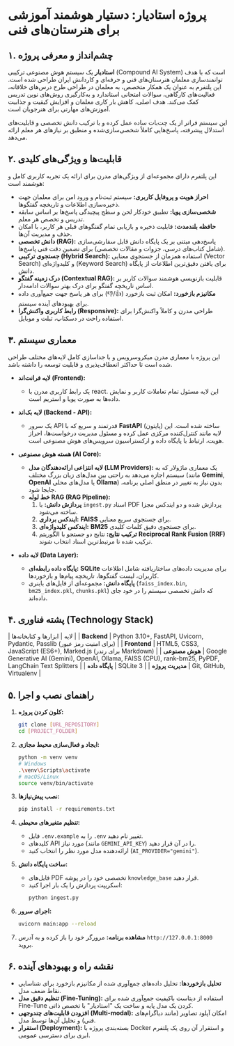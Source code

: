 
# **پروژه استادیار: دستیار هوشمند آموزشی برای هنرستان‌های فنی**

## **۱. چشم‌انداز و معرفی پروژه**

**استادیار** یک سیستم هوش مصنوعی ترکیبی (Compound AI System) است که با هدف توانمندسازی معلمان هنرستان‌های فنی و حرفه‌ای و کاردانش ایران طراحی شده است. این پلتفرم به عنوان یک همکار متخصص، به معلمان در طراحی طرح درس‌های خلاقانه، فعالیت‌های کارگاهی، سوالات امتحانی استاندارد و به‌کارگیری روش‌های نوین تدریس کمک می‌کند. هدف اصلی، کاهش بار کاری معلمان و افزایش کیفیت و جذابیت آموزش‌های مهارتی برای هنرجویان است.

این سیستم فراتر از یک چت‌بات ساده عمل کرده و با ترکیب دانش تخصصی و قابلیت‌های استدلال پیشرفته، پاسخ‌هایی کاملاً شخصی‌سازی‌شده و منطبق بر نیازهای هر معلم ارائه می‌دهد.



## **۲. قابلیت‌ها و ویژگی‌های کلیدی**

این پلتفرم دارای مجموعه‌ای از ویژگی‌های مدرن برای ارائه یک تجربه کاربری کامل و هوشمند است:

  * **احراز هویت و پروفایل کاربری:** سیستم ثبت‌نام و ورود امن برای معلمان جهت ذخیره‌سازی اطلاعات و تاریخچه گفتگوها.
  * **شخصی‌سازی پویا:** تطبیق خودکار لحن و سطح پیچیدگی پاسخ‌ها بر اساس سابقه تدریس و تخصص هر معلم.
  * **حافظه بلندمدت:** قابلیت ذخیره و بازیابی تمام گفتگوهای قبلی هر کاربر، با امکان حذف و مدیریت آن‌ها.
  * **دانش تخصصی (RAG):** پاسخ‌دهی مبتنی بر یک پایگاه دانش قابل سفارشی‌سازی (شامل کتاب‌های درسی، جزوات و مقالات تخصصی) برای تضمین دقت فنی پاسخ‌ها.
  * **جستجوی ترکیبی (Hybrid Search):** استفاده همزمان از جستجوی معنایی (Vector Search) و کلیدواژه‌ای (Keyword Search) برای یافتن دقیق‌ترین اطلاعات از پایگاه دانش.
  * **درک زمینه گفتگو (Contextual RAG):** قابلیت بازنویسی هوشمند سوالات کاربر بر اساس تاریخچه گفتگو برای درک بهتر سوالات ادامه‌دار.
  * **مکانیزم بازخورد:** امکان ثبت بازخورد (👍/👎) برای هر پاسخ جهت جمع‌آوری داده برای بهبودهای آینده سیستم.
  * **رابط کاربری واکنش‌گرا (Responsive):** طراحی مدرن و کاملاً واکنش‌گرا برای استفاده راحت در دسکتاپ، تبلت و موبایل.



## **۳. معماری سیستم**

این پروژه با معماری مدرن میکروسرویس و با جداسازی کامل لایه‌های مختلف طراحی شده است تا حداکثر انعطاف‌پذیری و قابلیت توسعه را داشته باشد.

  * **لایه فرانت‌اند (Frontend):**

      * یک رابط کاربری مدرن با react. این لایه مسئول تمام تعاملات کاربر و نمایش داده‌ها به صورت پویا و استریم است.

  * **لایه بک‌اند (Backend - API):**

      * یک سرور API قدرتمند و سریع که با **FastAPI** (پایتون) ساخته شده است. این لایه مانند کنترل‌کننده مرکزی عمل کرده و مسئول مدیریت درخواست‌ها، احراز هویت، ارتباط با پایگاه داده و ارکستراسیون سرویس‌های هوش مصنوعی است.

  * **هسته هوش مصنوعی (AI Core):**

      * **لایه انتزاعی ارائه‌دهندگان مدل (LLM Providers):** یک معماری ماژولار که به سیستم اجازه می‌دهد به راحتی بین مدل‌های زبان بزرگ مختلف (مانند **Gemini**, **OpenAI** یا مدل‌های محلی **Ollama**) بدون نیاز به تغییر در منطق اصلی برنامه، جابجا شود.
      * **خط لوله RAG (RAG Pipeline):**
        1.  **پردازش دانش:** با `ingest.py` اسناد PDF پردازش شده و دو ایندکس مجزا ساخته می‌شود.
        2.  **ایندکس برداری:** **FAISS** برای جستجوی سریع معنایی.
        3.  **ایندکس کلیدواژه‌ای:** **BM25** برای جستجوی دقیق کلمات کلیدی.
        4.  **ترکیب نتایج:** نتایج دو جستجو با الگوریتم **Reciprocal Rank Fusion (RRF)** ترکیب شده تا مرتبط‌ترین اسناد انتخاب شوند.

  * **لایه داده (Data Layer):**

      * **پایگاه داده رابطه‌ای:** **SQLite** برای مدیریت داده‌های ساختاریافته شامل اطلاعات کاربران، لیست گفتگوها، تاریخچه پیام‌ها و بازخوردها.
      * **پایگاه دانش:** مجموعه‌ای از فایل‌های باینری (`faiss_index.bin`, `bm25_index.pkl`, `chunks.pkl`) که دانش تخصصی سیستم را در خود جای داده‌اند.


## **۴. پشته فناوری (Technology Stack)**

| لایه | ابزارها و کتابخانه‌ها |
| **Backend** | Python 3.10+, FastAPI, Uvicorn, Pydantic, Passlib (برای امنیت رمز عبور) |
| **Frontend** | HTML5, CSS3, JavaScript (ES6+), Marked.js (برای رندر Markdown) |
| **هوش مصنوعی** | Google Generative AI (Gemini), OpenAI, Ollama, FAISS (CPU), rank-bm25, PyPDF, LangChain Text Splitters |
| **پایگاه داده** | SQLite 3 |
| **مدیریت پروژه** | Git, GitHub, Virtualenv |


## **۵. راهنمای نصب و اجرا**

1.  **کلون کردن پروژه:**

    ```bash
    git clone [URL_REPOSITORY]
    cd [PROJECT_FOLDER]
    ```

2.  **ایجاد و فعال‌سازی محیط مجازی:**

    ```bash
    python -m venv venv
    # Windows
    .\venv\Scripts\activate
    # macOS/Linux
    source venv/bin/activate
    ```

3.  **نصب پیش‌نیازها:**

    ```bash
    pip install -r requirements.txt
    ```

4.  **تنظیم متغیرهای محیطی:**

      * فایل `.env.example` را به `.env` تغییر نام دهید.
      * کلیدهای API مورد نیاز (مانند `GEMINI_API_KEY`) را در آن قرار دهید.
      * ارائه‌دهنده مدل مورد نظر را انتخاب کنید (`AI_PROVIDER="gemini"`).

5.  **ساخت پایگاه دانش:**

      * فایل‌های PDF تخصصی خود را در پوشه `knowledge_base` قرار دهید.
      * اسکریپت پردازش را یک بار اجرا کنید:
        ```bash
        python ingest.py
        ```

6.  **اجرای سرور:**

    ```bash
    uvicorn main:app --reload
    ```

7.  **مشاهده برنامه:** مرورگر خود را باز کرده و به آدرس `http://127.0.0.1:8000` بروید.


## **۶. نقشه راه و بهبودهای آینده**

  * **تحلیل بازخوردها:** تحلیل داده‌های جمع‌آوری شده از مکانیزم بازخورد برای شناسایی نقاط ضعف مدل.
  * **تنظیم دقیق مدل (Fine-Tuning):** استفاده از دیتاست باکیفیت جمع‌آوری شده برای Fine-Tune کردن یک مدل پایه و ساخت یک "استادیار" با تخصص ذاتی.
  * **افزودن قابلیت‌های چندوجهی (Multi-modal):** امکان آپلود تصاویر (مانند دیاگرام‌های فنی) و تحلیل آن‌ها توسط مدل.
  * **استقرار (Deployment):** بسته‌بندی پروژه با Docker و استقرار آن روی یک پلتفرم ابری برای دسترسی عمومی.
